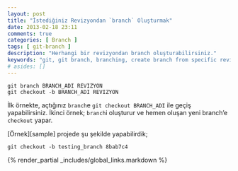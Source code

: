 ```yaml
---
layout: post
title: "İstediğiniz Revizyondan `branch` Oluşturmak"
date: 2013-02-18 23:11
comments: true
categories: [ Branch ]
tags: [ git-branch ]
description: "Herhangi bir revizyondan branch oluşturabilirsiniz."
keywords: "git, git branch, branching, create branch from specific revision"
# asides: []
---
```


    git branch BRANCH_ADI REVIZYON
    git checkout -b BRANCH_ADI REVIZYON

<!-- more -->

İlk örnekte, açtığınız `branch`e `git checkout BRANCH_ADI` ile geçiş
yapabilirsiniz. İkinci örnek; `branch`i oluşturur ve hemen oluşan yeni
branch’e `checkout` yapar.

[Örnek][sample] projede şu şekilde yapabilirdik;

    git checkout -b testing_branch 8bab7c4

{% render_partial _includes/global_links.markdown %}

